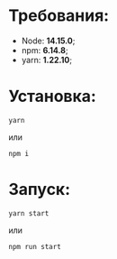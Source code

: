 # Требования:

-   Node: **14.15.0**;
-   npm: **6.14.8**;
-   yarn: **1.22.10**;

# Установка:

    yarn

или

    npm i

# Запуск:

    yarn start

или

    npm run start
